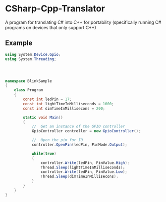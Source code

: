 # CSharp-Cpp-Translator
A program for translating C# into C++ for portability (specifically running C# programs on devices that only support C++)


##  Example

``` cs
using System.Device.Gpio;
using System.Threading;




namespace BlinkSample
{
    class Program
    {
        const int ledPin = 17;
        const int lightTimeInMilliseconds = 1000;
        const int dimTimeInMillisecons = 200;

        static void Main()
        {
            //  Get an instance of the GPIO controller
            GpioController controller = new GpioController();

            //  Open the pin for IO
            controller.OpenPin(ledPin, PinMode.Output);

            while(true)
            {
                controller.Write(ledPin, PinValue.High);
                Thread.Sleep(lightTimeInMilliseconds);
                controller.Write(ledPin, PinValue.Low);
                Thread.Sleep(dimTimeInMillisecons);
            }
        }
    }
}

```